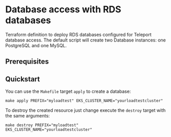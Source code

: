 # Database access with RDS databases

Terraform definition to deploy RDS databases configured for Teleport database
access. The default script will create two Database instances: one PostgreSQL
and one MySQL.

## Prerequisites

## Quickstart

You can use the `Makefile` target `apply` to create a database:

```shell
make apply PREFIX="myloadtest" EKS_CLUSTER_NAME="yourloadtestcluster"
```

To destroy the created resource just change execute the `destroy` target with
the same arguments: 

```shell
make destroy PREFIX="myloadtest" EKS_CLUSTER_NAME="yourloadtestcluster"
```